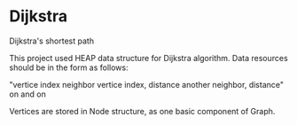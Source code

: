 Dijkstra
========

Dijkstra's shortest path

This project used HEAP data structure for Dijkstra algorithm. Data resources should be in the form as follows:

"vertice index       neighbor vertice index, distance   another neighbor, distance"   on and on

Vertices are stored in Node structure, as one basic component of Graph. 



